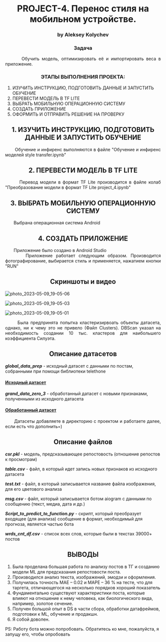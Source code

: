 <div align="center"> <h1 align="center"> PROJECT-4. Перенос стиля на мобильном устройстве. </h1> </div>
 
<div align="center"> <h3 align="center"> by Aleksey Kolychev </h3> </div>

<div align="center"> <h3 align="center">Задача</h3> </div>

<div align="justify"> &nbsp;&nbsp;&nbsp;&nbsp;&nbsp;&nbsp; Обучить модель, оптимизировать её и импортировать веса в приложение. </div>

<div align="center"> <h3 align="center"> ЭТАПЫ ВЫПОЛНЕНИЯ ПРОЕКТА:</h3> </div>

1. ИЗУЧИТЬ ИНСТРУКЦИЮ, ПОДГОТОВИТЬ ДАННЫЕ И ЗАПУСТИТЬ ОБУЧЕНИЕ
2.	ПЕРЕВЕСТИ МОДЕЛЬ В TF LITE 
3.	ВЫБРАТЬ МОБИЛЬНУЮ ОПЕРАЦИОННУЮ СИСТЕМУ
4.	СОЗДАТЬ ПРИЛОЖЕНИЕ
5.	ОФОРМИТЬ И ОТПРАВИТЬ РЕШЕНИЕ НА ПРОВЕРКУ

<div align="center"> <h2 align="center"> 1.	ИЗУЧИТЬ ИНСТРУКЦИЮ, ПОДГОТОВИТЬ ДАННЫЕ И ЗАПУСТИТЬ ОБУЧЕНИЕ </h2> </div>

<div align="justify"> &nbsp;&nbsp;&nbsp;&nbsp;&nbsp;&nbsp; Обучение и инфиренс выполняются в файле "Обучение и инфиренс моделей style transfer.ipynb"</div>


<div align="center"> <h2 align="center"> 2. ПЕРЕВЕСТИ МОДЕЛЬ В TF LITE  </h2> </div>

<div align="justify"> &nbsp;&nbsp;&nbsp;&nbsp;&nbsp;&nbsp; Перевод модели в формат TF Lite производится в файле колаб "Преобразование модели в формат TF Lite project_4.ipynb" </div>

<div align="center"> <h2 align="center"> 3.	ВЫБРАТЬ МОБИЛЬНУЮ ОПЕРАЦИОННУЮ СИСТЕМУ  </h2> </div>

<div align="justify"> &nbsp;&nbsp;&nbsp;&nbsp;&nbsp;&nbsp; Выбрана операционная система Android</div>


<div align="center"> <h2 align="center"> 4. СОЗДАТЬ ПРИЛОЖЕНИЕ  </h2> </div>

<div align="justify"> &nbsp;&nbsp;&nbsp;&nbsp;&nbsp;&nbsp; Приложение было создано в Android Studio</div>


<div align="justify"> &nbsp;&nbsp;&nbsp;&nbsp;&nbsp;&nbsp;Приложение работает следующим образом. Производится фотографирование, выбирается стиль и применяется, нажатием кнопки "RUN" </div>

<div align="center"> <h2 align="center"> Скриншоты и видео </h2> </div>

![photo_2023-05-09_19-05-06](https://github.com/Anturui/sf_data_science/assets/106611550/64fa6816-d11a-48b4-a394-6dd11686f16c)

![photo_2023-05-09_19-05-03](https://github.com/Anturui/sf_data_science/assets/106611550/a47d3ccb-425b-4754-99dd-cdc0d5a53f42)

![photo_2023-05-09_19-05-01](https://github.com/Anturui/sf_data_science/assets/106611550/12fc617a-84ed-4b60-83f9-9a0a57f7cd15)



<div align="justify"> &nbsp;&nbsp;&nbsp;&nbsp;&nbsp;&nbsp;Была предпринята попытка кластеризирвоать объекты датасета, однако, ни к чему это не привело (Файл Clusters). DBScan указал на необходимость создании 10 тыс. кластеров для наибольшего коэффициента Силуэта. </div>


<div align="center"> <h2 align="center"> Описание датасетов </h2> </div>

***global_data_prep*** - исходный датасет с данными по постам, собранными при помощи библиотеки telethone
#### [Исходный датасет](https://drive.google.com/file/d/1SUDo5XR1wiGO2JvqsaIr8ZixXQW9QtCx/view?usp=share_link)

***grand_data_zero_3*** - обработанный датасет с новыми признаками, полученными из исходного датасета
#### [Обработанный датасет](https://drive.google.com/file/d/1bOAwLDo-ZP2XVJTnVWz6VphYcC8sdpu5/view?usp=sharing)

<div align="justify"> &nbsp;&nbsp;&nbsp;&nbsp;&nbsp;&nbsp;Датасеты добавляете в директорию с проектом и работаете далее, если есть что дополнить=)</div>

<div align="center"> <h2 align="center"> Описание файлов </h2> </div>

***csr.pkl*** - модель, предсказывающее репостовость (отношение репостов к просмотрам) 

***table.csv*** - файл, в который идет запись новых признаков из исходного датасета

***test.txt*** - файл, в который записывается название файла изображения, для его цветового анализа

***msg.csv*** - файл, который записывается ботом aiogram с данными по сообщению (текст, медиа, дата и др.)

***Script_to_predict_to_function.py*** - скрипт, который преобразует входящее (для анализа) сообщение в формат, необходимый для прогноза, является частью бота

***wrds_cnt_df.csv*** - список всех слов, которые были в текстах 39000+ постов



<div align="center"> <h2 align="center"> ВЫВОДЫ </h2> </div>

1.	Была проделана большая работа по анализу постов в ТГ и созданию модели ML для предсказания репостовости поста.
2.	Производился анализ текста, изображений, эмодзи и оформления. 
3.	Получилась точность MAE – 0.02 и MAPE – 36 % на тесте, что для таргета, отличающегося на несколько порядков хороший показатель
4.	Фундаментально существуют характеристики поста, которые влияют на отношение к нему человека, как биологического вида, например, золотое сечение. 
5.	Получен большой опыт в DS в части сбора, обработки датафреймов, подготовки к ML, обучение и продакшн. 
6.	Я собой доволен.


PS: Работу бота можно попробовать. Обратитесь ко мне, пожалуйста, я запущу его, чтобы опробовать 
